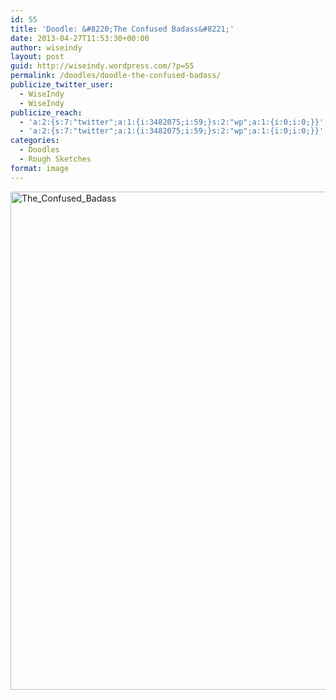 ```yaml
---
id: 55
title: 'Doodle: &#8220;The Confused Badass&#8221;'
date: 2013-04-27T11:53:30+00:00
author: wiseindy
layout: post
guid: http://wiseindy.wordpress.com/?p=55
permalink: /doodles/doodle-the-confused-badass/
publicize_twitter_user:
  - WiseIndy
  - WiseIndy
publicize_reach:
  - 'a:2:{s:7:"twitter";a:1:{i:3482075;i:59;}s:2:"wp";a:1:{i:0;i:0;}}'
  - 'a:2:{s:7:"twitter";a:1:{i:3482075;i:59;}s:2:"wp";a:1:{i:0;i:0;}}'
categories:
  - Doodles
  - Rough Sketches
format: image
---
```

<p><a href="http://wiseindy.com/wp-content/uploads/2013/04/the_confused_badass.png"><img class="alignnone size-full wp-image-57" alt="The_Confused_Badass" src="http://wiseindy.com/wp-content/uploads/2013/04/the_confused_badass.png" width="960" height="797" /></a></p>
